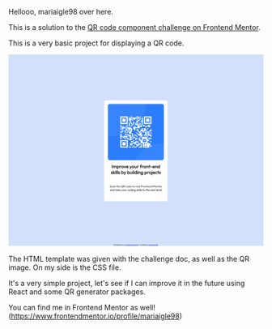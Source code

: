 Hellooo, mariaigle98 over here.

This is a solution to the [QR code component challenge on Frontend Mentor](https://www.frontendmentor.io/challenges/qr-code-component-iux_sIO_H). 

This is a very basic project for displaying a QR code.

![](./images/preview.png)

The HTML template was given with the challenge doc, as well as the QR image. On my side is the CSS file.

It's a very simple project, let's see if I can improve it in the future using React and some QR generator packages.

You can find me in Frontend Mentor as well! 
(https://www.frontendmentor.io/profile/mariaigle98)

